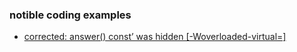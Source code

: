 ### notible coding examples
- [corrected: answer() const’ was hidden [-Woverloaded-virtual=]](https://github.com/perriera/interfaces/compare/v4.30.44...v4.30.45)
